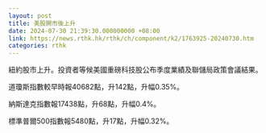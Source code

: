 ```yaml
---
layout: post
title: 美股開市後上升
date: 2024-07-30 21:39:30.000000000 +08:00
link: https://news.rthk.hk/rthk/ch/component/k2/1763925-20240730.htm
categories: rthk
---
```


紐約股市上升。投資者等候美國重磅科技股公布季度業績及聯儲局政策會議結果。

道瓊斯指數較早時報40682點，升142點，升幅0.35%。

納斯達克指數報17438點，升68點，升幅0.4%。

標準普爾500指數報5480點，升17點，升幅0.32%。
